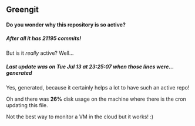 ## Greengit

#### Do you wonder why this repository is so active?

##### After all it has 21195 commits!

But is it *really* active? Well...

##### Last update was on Tue Jul 13 at 23:25:07 when those lines were... generated

Yes, generated, because it certainly helps a lot to have such an active repo!

Oh and there was **26%** disk usage on the machine
where there is the cron updating this file.

Not the best way to monitor a VM in the cloud but it works! :)
